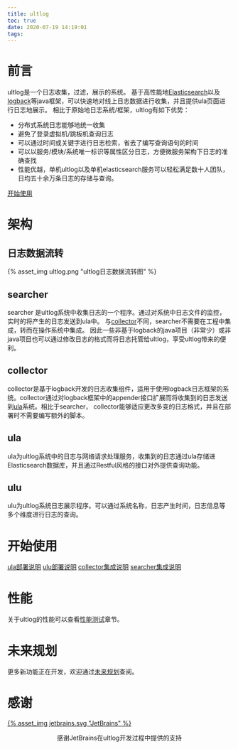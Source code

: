 ```yaml
---
title: ultlog
toc: true
date: 2020-07-19 14:19:01
tags:
---
```

# 前言
ultlog是一个日志收集，过滤，展示的系统。
基于高性能地[Elasticsearch](https://www.elastic.co/cn/cloud/?elektra=home&storm=sub1)以及[logback](https://github.com/qos-ch/logback)等java框架，可以快速地对线上日志数据进行收集，并且提供ula页面进行日志地展示。
相比于原始地日志系统/框架，ultlog有如下优势：
- 分布式系统日志能够地统一收集
- 避免了登录虚拟机/跳板机查询日志
- 可以通过时间或关键字进行日志检索，省去了编写查询语句的时间
- 可以以服务/模块/系统唯一标识等属性区分日志，方便微服务架构下日志的准确查找
- 性能优越，单机ultlog以及单机elasticsearch服务可以轻松满足数十人团队，日均五十余万条日志的存储与查询。


[开始使用](#开始使用)

# 架构
## 日志数据流转
{% asset_img ultlog.png "ultlog日志数据流转图" %}

## searcher

searcher 是ultlog系统中收集日志的一个程序。通过对系统中日志文件的监控，实时的将产生的日志发送到ula中。
与[collector](https://github.com/ultlog/collector)不同，searcher不需要在工程中集成，转而在操作系统中集成。
因此一些非基于logback的java项目（非常少）或非java项目也可以通过修改日志的格式而将日志托管给ultlog，享受ultlog带来的便利。
## collector
collector是基于logback开发的日志收集组件，适用于使用logback日志框架的系统。collector通过对logback框架中的appender接口扩展而将收集到的日志发送到[ula](#ula)系统。相比于searcher，
collector能够适应更改多变的日志格式，并且在部署时不需要编写额外的脚本。

## ula
ula为ultlog系统中的日志与网络请求处理服务，收集到的日志通过ula存储进Elasticsearch数据库，并且通过Restful风格的接口对外提供查询功能。

## ulu
ulu为ultlog系统日志展示程序。可以通过系统名称，日志产生时间，日志信息等多个维度进行日志的查询。

# 开始使用

[ula部署说明](/2020/07/26/系统说明/ula/ula/)
[ulu部署说明](/2020/07/26/系统说明/ulu/ulu/)
[collector集成说明](/2020/07/26/系统说明/collector/collector/)
[searcher集成说明](/2020/07/26/系统说明/searcher/searcher/)

# 性能
关于ultlog的性能可以查看[性能测试](/2020/07/29/系统说明/测试/benchmark/)章节。
# 未来规划
更多新功能正在开发，欢迎通过[未来规划](/2020/07/26/版本变更/feature/)查阅。

# 感谢

[{% asset_img  jetbrains.svg "JetBrains" %}](https://www.jetbrains.com/?from=ultlog.com)
<p align="center">感谢JetBrains在ultlog开发过程中提供的支持</p>